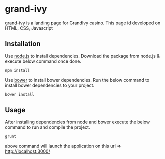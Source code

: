 # grand-ivy

grand-ivy is a landing page for GrandIvy casino. This page id developed on HTML, CSS, Javascript

## Installation

Use [node.js](https://nodejs.org/en/download/) to install dependencies.
Download the package from node.js & execute below command once done.

```cmd
npm install
```
Use [bower](https://bower.io/#install-bower) to install bower dependencies.
Run the below command to install bower dependencies to your project.

```cmd
bower install
```

## Usage
After installing dependencies from node and bower execute the below command to run and compile the project.
```cmd
grunt
```

above command will launch the application on this url => [http://localhost:3000/](http://localhost:3000/)

